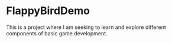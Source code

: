 # FlappyBirdDemo
This is a project where I am seeking to learn and explore different components of basic game development. 
